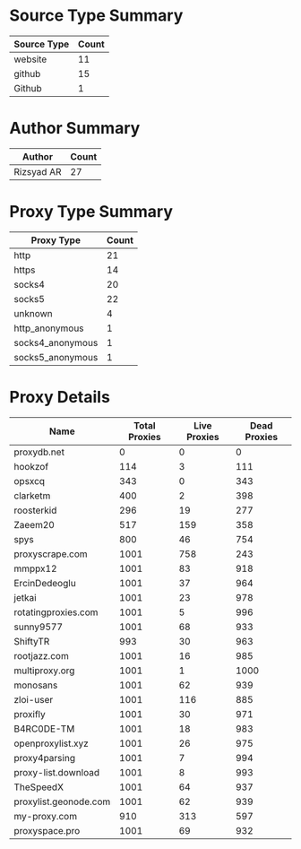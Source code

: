 # Source Type Summary

| Source Type | Count |
|-------------|-------|
| website | 11 |
| github | 15 |
| Github | 1 |


# Author Summary

| Author | Count |
|--------|-------|
| Rizsyad AR | 27 |


# Proxy Type Summary

| Proxy Type | Count |
|------------|-------|
| http | 21 |
| https | 14 |
| socks4 | 20 |
| socks5 | 22 |
| unknown | 4 |
| http_anonymous | 1 |
| socks4_anonymous | 1 |
| socks5_anonymous | 1 |


# Proxy Details

| Name | Total Proxies | Live Proxies | Dead Proxies |
|------|---------------|--------------|---------------|
| proxydb.net | 0 | 0 | 0 |
| hookzof | 114 | 3 | 111 |
| opsxcq | 343 | 0 | 343 |
| clarketm | 400 | 2 | 398 |
| roosterkid | 296 | 19 | 277 |
| Zaeem20 | 517 | 159 | 358 |
| spys | 800 | 46 | 754 |
| proxyscrape.com | 1001 | 758 | 243 |
| mmppx12 | 1001 | 83 | 918 |
| ErcinDedeoglu | 1001 | 37 | 964 |
| jetkai | 1001 | 23 | 978 |
| rotatingproxies.com | 1001 | 5 | 996 |
| sunny9577 | 1001 | 68 | 933 |
| ShiftyTR | 993 | 30 | 963 |
| rootjazz.com | 1001 | 16 | 985 |
| multiproxy.org | 1001 | 1 | 1000 |
| monosans | 1001 | 62 | 939 |
| zloi-user | 1001 | 116 | 885 |
| proxifly | 1001 | 30 | 971 |
| B4RC0DE-TM | 1001 | 18 | 983 |
| openproxylist.xyz | 1001 | 26 | 975 |
| proxy4parsing | 1001 | 7 | 994 |
| proxy-list.download | 1001 | 8 | 993 |
| TheSpeedX | 1001 | 64 | 937 |
| proxylist.geonode.com | 1001 | 62 | 939 |
| my-proxy.com | 910 | 313 | 597 |
| proxyspace.pro | 1001 | 69 | 932 |
